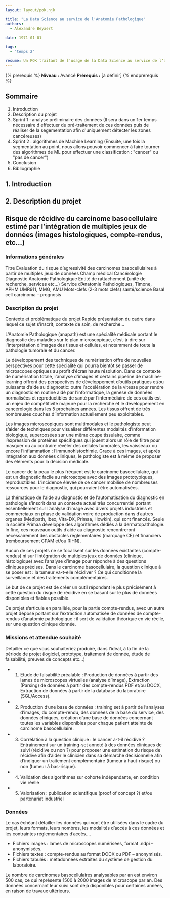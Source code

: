 ```yaml
---
layout: layout/pok.njk

title: "La Data Science au service de l'Anatomie Pathologique"
authors:
  - Alexandre Beyaert

date: 1971-01-01

tags: 
  - "temps 2"

résumé: Un POK traitant de l'usage de la Data Science au service de l'anatomie Pathologique. En particulier, le risque de récidive d'une tumeur.
---
```


{% prerequis %}
**Niveau :** Avancé
**Prérequis :** [à définir]
{% endprerequis %}

## Sommaire

1. Introduction
2. Description du projet
3. Sprint 1 : analyse préliminaire des données
(Il sera dans un 1er temps nécessaire d'effectuer du pré-traitement de ces données puis de réaliser de la segementation afin d'uniquement détecter les zones cancéreuses)
4. Sprint 2 : algorithmes de Machine Learning
(Ensuite, une fois la segmentation au point, nous allons pouvoir commencer à faire tourner des algorithmes de ML pour effectuer une classification : "cancer" ou "pas de cancer")
5. Conclusion
6. Bibliographie

## 1. Introduction
## 2. Description du projet

## Risque de récidive du carcinome basocellulaire estimé par l’intégration de multiples jeux de données (images histologiques, compte-rendus, etc…)


### Informations générales

Titre 	Evaluation du risque d’agressivité des carcinomes basocellulaires à partir de multiples jeux de données
Champ médical	Cancérologie Diagnostic Anatomie Pathologique
Entité de rattachement (unité de recherche, services etc…)	Service d’Anatomie Pathologiques, Timone, APHM
UMR911, MMG, AMU
Mots-clefs (2-3 mots clefs) santé/science	Basal cell carcinoma – prognosis

### Description du projet

Contexte et problématique du projet 
Rapide présentation du cadre dans lequel ce sujet s’inscrit, contexte de soin, de recherche…

L'Anatomie Pathologique (anapath) est une spécialité médicale portant le diagnostic des maladies sur le plan microscopique, c’est-à-dire sur l'interprétation d’images des tissus et cellules, et notamment de toute la pathologie tumorale et du cancer.

Le développement des techniques de numérisation offre de nouvelles perspectives pour cette spécialité qui pourra bientôt se passer de microscopes optiques au profit d’écran haute résolution. Dans ce contexte de numérisation totale, l'analyse d'images et certains pipeline de machine-learning offrent des perspectives de développement d’outils pratiques et/ou puissants d’aide au diagnostic: outre l’accélération de la vitesse pour rendre un diagnostic en routine aidé par l’informatique, la genèse de données normalisées et reproductibles de santé par l’intermédiaire de ces outils est un enjeu de compétitivité majeure pour la recherche et le développement en cancérologie dans les 5 prochaines années. Les tissus offrent de très nombreuses couches d’information actuellement peu exploitables. 

Les images microscopiques sont multimodales et le pathologiste peut s’aider de techniques pour visualiser différentes modalités d’information biologique, superposées sur une même coupe tissulaire, comme l’expression de protéines spécifiques qui jouent alors un rôle de filtre pour masquer ou au contraire révéler des cellules tumorales, les vaisseaux ou encore l’inflammation : l’immunohistochimie. Grace à ces images, et après intégration aux données cliniques, le pathologiste est à même de proposer des éléments pour la décision médicale. 

Le cancer de la peau le plus fréquent est le carcinome basocellulaire, qui est un diagnostic facile au microscope avec des images prototypiques, reproductibles. L’incidence élevée de ce cancer mobilise de nombreuses ressources pour le diagnostic, qui pourraient être automatisées.

La thématique de l’aide au diagnostic et de l’automatisation du diagnostic en pathologie s’inscrit dans un contexte actuel très concurrentiel portant essentiellement sur l’analyse d’image avec divers projets industriels et commerciaux en phase de validation voire de production dans d’autres organes (Medipath, Ibex, Vita-DX, Primaa, Howkin), qui sont financés. Seule la société Primaa développe des algorithmes dédiés à la dermatopathologie. In fine, ces nouveaux outils d’aide au diagnostic rencontreront nécessairement des obstacles réglementaires (marquage CE) et financiers (remboursement CPAM et/ou RIHN).

Aucun de ces projets ne se focalisent sur les données existantes (compte-rendus) ni sur l’intégration de multiples jeux de données (clinique, histologique) avec l’analyse d’image pour répondre à des questions cliniques précises. Dans le carcinome basocellulaire, la question clinique à se poser est : la tumeur va-t-elle récidiver ? Ce qui conditionne la surveillance et des traitements complémentaires.

Le but de ce projet est de créer un outil répondant le plus précisément à cette question du risque de récidive en se basant sur le plus de données disponibles et fiables possible.

Ce projet s’articule en parallèle, pour la partie compte-rendus, avec un autre projet déposé portant sur l’extraction automatisée de données de compte-rendus d’anatomie pathologique : il sert de validation théorique en vie réelle, sur une question clinique donnée.


### Missions et attendue souhaité 
Détailler ce que vous souhaiteriez produire, dans l’idéal, à la fin de la période de projet (logiciel, prototype, traitement de donnée, étude de faisabilité, preuves de concepts etc…)


- 1. Etude de faisabilité préalable :
Production de données à partir des lames de microscopes virtuelles (analyse d’image),
Extraction (Parsing) de données à partir des compte-rendus PDF et/ou DOCX,
Extraction de données à partir de la database du laboratoire (SGL/Access).

- 2. Production d’une base de données : training set
à partir de l’analyses d’images, du compte-rendu, des données de la base du service, des données cliniques, création d’une base de données concernant toutes les variables disponibles pour chaque patient atteinte de carcinome basocellulaire.

- 3. Corrélation à la question clinique : le cancer a-t-il récidivé ?
Entrainement sur un training-set annoté à des données cliniques de suivi (récidive ou non ?) pour proposer une estimation du risque de récidive afin d’aider le clinicien dans sa démarche décisionnelle afin d’indiquer un traitement complémentaire (tumeur à haut-risque) ou non (tumeur à bas-risque).

- 4. Validation des algorithmes sur cohorte indépendante, en condition vie réelle

- 5. Valorisation : publication scientifique (proof of concept ?) et/ou partenariat industriel 


### Données  
Le cas échéant détailler les données qui vont être utilisées dans le cadre du projet, leurs formats, leurs nombres, les modalités d’accès à ces données et les contraintes réglementaires d’accès…. 


-	Fichiers images : lames de microscopes numérisées, format .ndpi – anonymisées.
-	Fichiers textes : compte-rendus au format DOCX ou PDF – anonymisés. 
-	Fichiers tabulés : métadonnées extraites du système de gestion du laboratoire.

Le nombre de carcinomes basocellulaires analysables par an est environ 500 cas, ce qui représente 1500 à 2000 images de microscope par an. Des données concernant leur suivi sont déjà disponibles pour certaines années, en raison de travaux ultérieurs.
